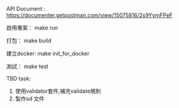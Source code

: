 API Document :
https://documenter.getpostman.com/view/15075816/2s9YymFPeF

啟用專案：
make run 

打包：
make build

建立docker:
make init_for_docker

測試：
make test


TBD task:
1. 使用validator套件,補充validate規則
2. 製作sd 文件
